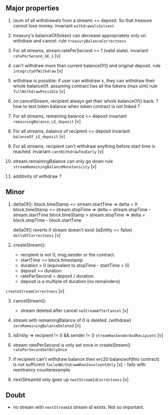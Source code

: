 
## Major properties

1. (sum of all withdrawals from a stream) <= deposit. So that treasure cannot lose money.
invariant `withdrawalsSolvent`

10. treasury's balanceOf(token) can decrease appropriately only on withdraw and cancel.
rule `treasuryBalanceCorrectness`

2. For all streams, stream.ratePerSecond >= 1 (valid state).
invariant `ratePerSecond_GE_1` [v]

3. can't withdraw more than current balanceOf() and original deposit.
rule `integrityOfWithdraw` [v]

4. withdraw is possible: if user can withdraw x, they can withdraw their whole balanceOf.
   assuming contract has all the tokens (max uint)
rule `fullWithdrawPossible` [v]

5. on cancelStream, recipient always get their whole balanceOf() back.
? how to test token balance when token contract is not linked ?

6. For all streams, remaining balance <= deposit 
invariant  `remainingBalance_LE_deposit` [v]

7. For all streams, balance of recipient <= deposit
invariant `balanceOf_LE_deposit` [v]

7. For all streams, recipient can't withdraw anything before start time is reached.
invariant `cantWithdrawTooEarly` [v]

8. stream.remainingBalance can only go down 
rule `streamRemainingBalanceMonotonicity` [v]

9. additivity of withdraw ?


## Minor

1. deltaOf(): 
    block.timeStamp <= stream.startTime => delta = 0
    block.timeStamp <= stream.stopTime => delta = stream.stopTime - stream.startTime
    block.timeStamp > stream.stopTime => delta = block.stopTime - block.startTime

    deltaOf() reverts if stream doesn't exist (isEntity == false)
`deltaOfCorrectness` [v]

2. createStream():
    - recipient is not 0, msg.sender or the contract.
    - startTime >= block.timestamp
    - duration > 0 (equivalent to stopTime - startTime > 0)
    - deposit >= duration
    - ratePerSecond = deposit / duration
    - deposit is a multiple of duration (no remainders)

`createStreamCorrectness` [v]

3. cancelStream():
    - stream deleted after cancel
`noStreamAfterCancel` [v]

5. stream with remainingBalance of 0 is deleted. (withdraw)
`zeroRemainingBalanceDeleted` [v]

6. isEntity => recipient != 0 && sender != 0
`streamHasSenderAndRecipient` [v]

7. stream ratePerSecond is only set once in createStream()
`ratePerSecondSetOnlyOnce`

9. if recipient can't withdraw balance then erc20 balanceof(this contract) is not sufficient
`failedWithdrawWhenInsolventOnly` [x] - fails with reentrancy counterexample

11. nextStreamId only goes up 
 `nextStreamIdCorrectness` [v]

## Doubt

- no stream with `nextStreamId` stream id exists.
Not so important.